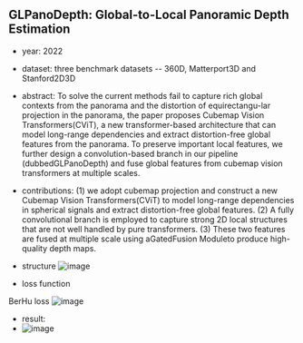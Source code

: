 ## GLPanoDepth: Global-to-Local Panoramic Depth Estimation

- year: 2022

- dataset: three benchmark datasets -- 360D, Matterport3D and Stanford2D3D

- abstract: To solve the current methods fail to capture rich global contexts from the panorama and  the distortion of equirectangu-lar projection in the panorama,
the paper proposes Cubemap Vision Transformers(CViT), a new transformer-based architecture that can model long-range dependencies and extract distortion-free global features from the panorama.
To preserve important local features, we further design a convolution-based branch in our pipeline (dubbedGLPanoDepth) and fuse global features from cubemap vision transformers at multiple scales.

- contributions:
(1) we adopt cubemap projection and construct a new Cubemap Vision Transformers(CViT) to model long-range dependencies in spherical signals and extract distortion-free global features.
(2) A fully convolutional branch is employed to capture strong 2D local structures that are not well handled by pure transformers.
(3) These two features are fused at multiple scale using aGatedFusion Moduleto produce high-quality depth maps.

- structure
![image](https://github.com/VLISLAB/360-DL-Survey/blob/main/Images/GLPanoDepth.png)

- loss function

BerHu loss
![image](https://github.com/VLISLAB/360-DL-Survey/blob/main/Images/BerHuloss.png)

- result:
- ![image](https://github.com/VLISLAB/360-DL-Survey/blob/main/Images/GLPanoDepth_result.png)



